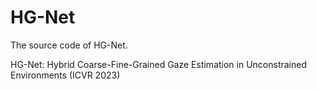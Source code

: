 # HG-Net
The source code of HG-Net.

HG-Net: Hybrid Coarse-Fine-Grained Gaze Estimation in Unconstrained Environments (ICVR 2023)
